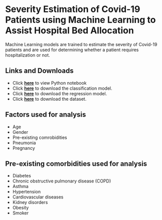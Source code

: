 # Severity Estimation of Covid-19 Patients using Machine Learning to Assist Hospital Bed Allocation

Machine Learning models are trained to estimate the severity of Covid-19 patients and are used for determining whether a patient requires hospitalization or not.

## Links and Downloads

- Click **[here](https://github.com/dhruva-shashi/Covid-19-Project/blob/master/Covid_19_Project.ipynb)** to view Python notebook
- Click **[here](https://github.com/dhruva-shashi/Covid-19-Project/blob/master/Classification_model.sav?raw=true)** to download the classification model.
- Click **[here](https://github.com/dhruva-shashi/Covid-19-Project/blob/master/Regression_model.sav?raw=true)** to download the regression model.
- Click **[here](https://drive.google.com/file/d/1vl1kJFzC01NRZx9-42O_1e36NiJ6TuU-/view?usp=sharing)** to download the dataset.

## Factors used for analysis

- Age
- Gender
- Pre-existing comrobidities
- Pneumonia
- Pregnancy

## Pre-existing comorbidities used for analysis

- Diabetes
- Chronic obstructive pulmonary disease (COPD)
- Asthma
- Hypertension
- Cardiovascular diseases
- Kidney disorders
- Obesity
- Smoker
